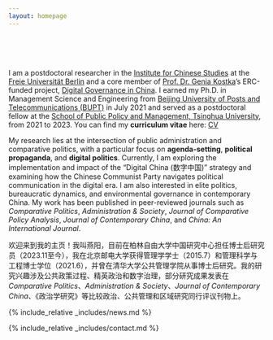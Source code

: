 ```yaml
---
layout: homepage
---
```


<h1 id="about-me"></h1>

<h2 style="margin: 80px 0px 10px;"></h2>

I am a postdoctoral researcher in the [Institute for Chinese Studies](https://www.geschkult.fu-berlin.de/e/oas/sinologie/index.html) at the [Freie Universität Berlin](https://www.fu-berlin.de/) and a core member of [Prof. Dr. Genia Kostka](https://www.geschkult.fu-berlin.de/e/oas/sinologie/institut/mitarbeiter/1_professoren/Kostka.html)’s ERC-funded project, [Digital Governance in China](https://www.digitalgovernancechina.eu/). I earned my Ph.D. in Management Science and Engineering from [Beijing University of Posts and Telecommunications (BUPT)](https://www.bupt.edu.cn/) in July 2021 and served as a postdoctoral fellow at the [School of Public Policy and Management, Tsinghua University](https://www.sppm.tsinghua.edu.cn/), from 2021 to 2023. You can find my **curriculum vitae** here: [CV](./assets/file/CV_202502.pdf)

My research lies at the intersection of public administration and comparative politics, with a particular focus on **agenda-setting**, **political propaganda**, and **digital politics**. Currently, I am exploring the implementation and impact of the “Digital China (数字中国)” strategy and examining how the Chinese Communist Party navigates political communication in the digital era. I am also interested in elite politics, bureaucratic dynamics, and environmental governance in contemporary China. My work has been published in peer-reviewed journals such as *Comparative Politics*, *Administration & Society*, *Journal of Comparative Policy Analysis*, *Journal of Contemporary China*, and *China: An International Journal*.

<!-- <strong style="color:#e74d3c; font-weight:600">I am currently on the job market for 2025.</strong>  -->

欢迎来到我的主页！我叫燕阳，目前在柏林自由大学中国研究中心担任博士后研究员（2023.11至今），我在北京邮电大学获得管理学学士（2015.7）和管理科学与工程博士学位（2021.6），并曾在清华大学公共管理学院从事博士后研究。我的研究兴趣涉及公共政策过程、精英政治和数字治理，部分研究成果发表在*Comparative Politics*、*Administration & Society*、*Journal of Contemporary China*、《政治学研究》等比较政治、公共管理和区域研究同行评议刊物上。

{% include_relative _includes/news.md %}

{% include_relative _includes/contact.md %}

